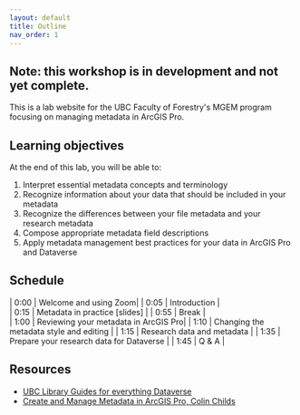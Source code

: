 ```yaml
---
layout: default
title: Outline
nav_order: 1
---
```


## Note: this workshop is in development and not yet complete.

This is a lab website for the UBC Faculty of Forestry's MGEM program focusing on managing metadata in ArcGIS Pro.

## Learning objectives

At the end of this lab, you will be able to:

1. Interpret essential metadata concepts and terminology
2. Recognize information about your data that should be included in your metadata
3. Recognize the differences between your file metadata and your research metadata
4. Compose appropriate metadata field descriptions
5. Apply metadata management best practices for your data in ArcGIS Pro and Dataverse

## Schedule

| 0:00 | Welcome and using Zoom|
| 0:05 | Introduction |  
| 0:15 | Metadata in practice [slides] |
| 0:55 | Break |  
| 1:00 | Reviewing your metadata in ArcGIS Pro|
| 1:10 | Changing the metadata style and editing |
| 1:15 | Research data and metadata |
| 1:35 | Prepare your research data for Dataverse |
| 1:45 | Q & A |

## Resources

- [UBC Library Guides for everything Dataverse](https://researchdata.library.ubc.ca/share/share-your-data/)
- [Create and Manage Metadata in ArcGIS Pro, Colin Childs](https://www.esri.com/about/newsroom/arcuser/create-and-manage-metadata-in-arcgis-pro/)
